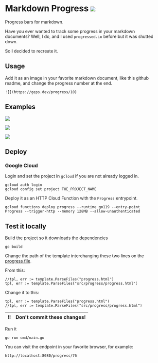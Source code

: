 # Markdown Progress ![](https://geps.dev/progress/100)

Progress bars for markdown.

Have you ever wanted to track some progress in your markdown documents?
Well, I do, and I used `progressed.io` before but it was shutted down.

So I decided to recreate it.

## Usage

Add it as an image in your favorite markdown document, like this github readme, and change the progress number at the end.

    ![](https://geps.dev/progress/10)

## Examples

![](https://geps.dev/progress/10)

![](https://geps.dev/progress/50)

![](https://geps.dev/progress/75)

## Deploy

### Google Cloud

Login and set the project in `gcloud` if you are not already logged in.

    gcloud auth login
    gcloud config set project THE_PROJECT_NAME

Deploy it as an HTTP Cloud Function with the `Progress` entrypoint.

    gcloud functions deploy progress --runtime go119 --entry-point Progress --trigger-http --memory 128MB --allow-unauthenticated

## Test it locally

Build the project so it downloads the dependencies

    go build

Change the path of the template interchanging these two lines on the [progress file](progress.go).

From this:

    //tpl, err := template.ParseFiles("progress.html")
	tpl, err := template.ParseFiles("src/progress/progress.html")

Change it to this:

    tpl, err := template.ParseFiles("progress.html")
	//tpl, err := template.ParseFiles("src/progress/progress.html")

:bangbang: | Don't commit these changes!
:---: | :---

Run it

    go run cmd/main.go

You can visit the endpoint in your favorite browser, for example:

    http://localhost:8080/progress/76
